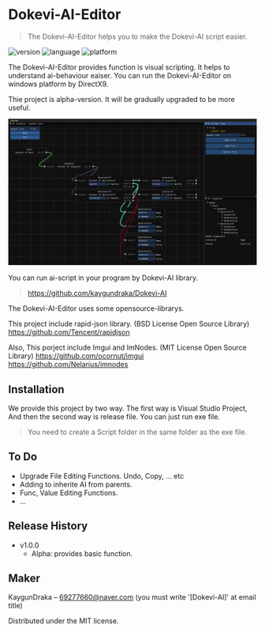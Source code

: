 # Dokevi-AI-Editor

> The Dokevi-AI-Editor helps you to make the Dokevi-AI script easier.

![version](https://img.shields.io/badge/alpha-v1.0.0-blue.svg)
![language](https://img.shields.io/badge/language-c%2B%2B-green.svg)
![platform](https://img.shields.io/badge/platform-windows-brightgreen.svg)

The Dokevi-AI-Editor provides function is visual scripting. It helps to understand ai-behaviour eaiser. You can run the Dokevi-AI-Editor on windows platform by DirectX9.

Thie project is alpha-version. It will be gradually upgraded to be more useful.

![screenshot](https://github.com/kaygundraka/Dokevi-AI-Editor/blob/master/ScreenShot.PNG)

You can run ai-script in your program by Dokevi-AI library.
> https://github.com/kaygundraka/Dokevi-AI

The Dokevi-AI-Editor uses some opensource-librarys.

This project include rapid-json library. (BSD License Open Source Library)
https://github.com/Tencent/rapidjson

Also, This porject include Imgui and ImNodes. (MIT License Open Source Library)
https://github.com/ocornut/imgui
https://github.com/Nelarius/imnodes

## Installation

We provide this project by two way. The first way is Visual Studio Project, And then the second way is release file.
You can just run exe file.

> You need to create a Script folder in the same folder as the exe file.

## To Do

- Upgrade File Editing Functions. Undo, Copy, ... etc
- Adding to inherite AI from parents.
- Func, Value Editing Functions.
- ...
  
## Release History

* v1.0.0
    * Alpha: provides basic function.
   

## Maker

KaygunDraka – 69277660@naver.com (you must write '[Dokevi-AI]' at email title)

Distributed under the MIT license.

